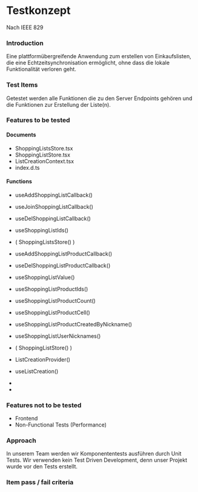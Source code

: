 # Testkonzept
Nach IEEE 829

### Introduction 
Eine plattformübergreifende Anwendung zum erstellen von Einkaufslisten, die eine Echtzeitsynchronisation ermöglicht, ohne dass die lokale Funktionalität verloren geht.

### Test Items
Getestet werden alle Funktionen die zu den Server Endpoints gehören und die Funktionen zur Erstellung der Liste(n).

### Features to be tested
#### Documents
- ShoppingListsStore.tsx
- ShoppingListStore.tsx
- ListCreationContext.tsx
- index.d.ts

#### Functions
- useAddShoppingListCallback()
- useJoinShoppingListCallback()
- useDelShoppingListCallback()
- useShoppingListIds()
- ( ShoppingListsStore() )

- useAddShoppingListProductCallback()
- useDelShoppingListProductCallback()
- useShoppingListValue()
- useShoppingListProductIds()
- useShoppingListProductCount()
- useShoppingListProductCell()
- useShoppingListProductCreatedByNickname()
- useShoppingListUserNicknames()
- ( ShoppingListStore() )

- ListCreationProvider()
- useListCreation()

-
-

### Features not to be tested
- Frontend
- Non-Functional Tests (Performance)

### Approach
In unserem Team werden wir Komponententests ausführen durch Unit Tests. Wir verwenden kein Test Driven Development, denn unser Projekt wurde vor den Tests erstellt.

### Item pass / fail criteria



